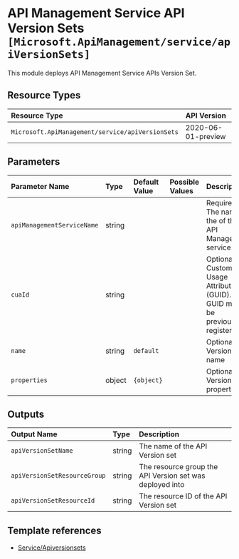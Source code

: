 # API Management Service API Version Sets `[Microsoft.ApiManagement/service/apiVersionSets]`

This module deploys API Management Service APIs Version Set.

## Resource Types

| Resource Type | API Version |
| :-- | :-- |
| `Microsoft.ApiManagement/service/apiVersionSets` | 2020-06-01-preview |

## Parameters

| Parameter Name | Type | Default Value | Possible Values | Description |
| :-- | :-- | :-- | :-- | :-- |
| `apiManagementServiceName` | string |  |  | Required. The name of the of the API Management service. |
| `cuaId` | string |  |  | Optional. Customer Usage Attribution ID (GUID). This GUID must be previously registered |
| `name` | string | `default` |  | Optional. API Version set name |
| `properties` | object | `{object}` |  | Optional. API Version set properties |

## Outputs

| Output Name | Type | Description |
| :-- | :-- | :-- |
| `apiVersionSetName` | string | The name of the API Version set |
| `apiVersionSetResourceGroup` | string | The resource group the API Version set was deployed into |
| `apiVersionSetResourceId` | string | The resource ID of the API Version set |

## Template references

- [Service/Apiversionsets](https://docs.microsoft.com/en-us/azure/templates/Microsoft.ApiManagement/2020-06-01-preview/service/apiVersionSets)
